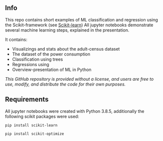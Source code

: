 ## Info
This repo contains short examples of ML classification and regression using the Scikit-framework (see [Scikit-learn](https://scikit-learn.org/stable/))
All jupyter notebooks demonstrate several machine learning steps, explained in the presentation.

It contains:
- Visualizings and stats about the adult-census dataset
- The dataset of the power consumption
- Classification using trees
- Regressions using 
- Overview-presentation of ML in Python

_This GitHub repository is provided without a license, and users are free to use, modify, and distribute the code for their own purposes._

## Requirements
All jupyter notebooks were created with Python 3.8.5, additionally the following scikit packages were used:

`pip install scikit-learn`

`pip install scikit-optimize`
